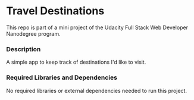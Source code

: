 # Travel Destinations

This repo is part of a mini project of the Udacity Full Stack Web Developer Nanodegree program.

### Description

A simple app to keep track of destinations I'd like to visit.

### Required Libraries and Dependencies

No required libraries or external dependencies needed to run this project.
